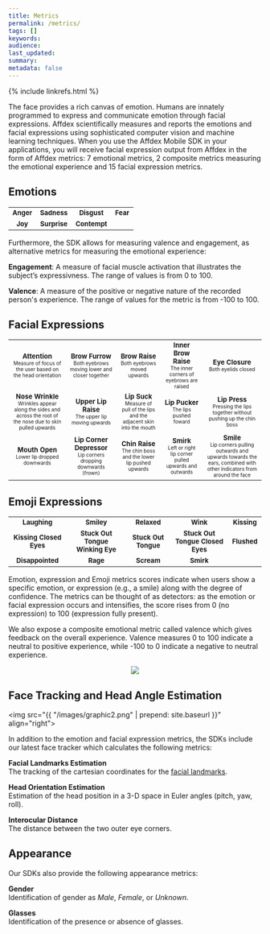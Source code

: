 ```yaml
---
title: Metrics
permalink: /metrics/
tags: []
keywords: 
audience: 
last_updated: 
summary: 
metadata: false
---
```

{% include linkrefs.html %} 

The face provides a rich canvas of emotion. Humans are innately programmed to express and communicate emotion through facial expressions. Affdex scientifically measures and reports the emotions and facial expressions using sophisticated computer vision and machine learning techniques. When you use the Affdex Mobile SDK in your applications, you will receive facial expression output from Affdex in the form of Affdex metrics: 7 emotional metrics, 2 composite metrics measuring the emotional experience and 15 facial expression metrics.

## Emotions

<table border="0">
<tr>
<td><font size="2"><img src="{{ "/images/faces/Anger.jpg" | prepend: site.baseurl }}" | prepend: site.baseurl }}" alt="" title="Anger" align=center>
<center><strong>Anger</strong></center></font></td>
<td><font size="2"><img src="{{ "/images/faces/Sadness.jpg" | prepend: site.baseurl }}" alt="" title="Sadness" align=center>
<center><strong>Sadness</strong></center></font></td>
<td><font size="2"><img src="{{ "/images/faces/Disgust.jpg" | prepend: site.baseurl }}" alt="" title="Disgust" align=center>
<center><strong>Disgust</strong></center></font></td>
<td><font size="2"><img src="{{ "/images/faces/Fear.jpg" | prepend: site.baseurl }}" alt="" title="Fear" align=center>
<center><strong>Fear</strong></center></font></td>
</tr>
<tr>
<td><font size="2"><img src="{{ "/images/faces/Joy.jpg" | prepend: site.baseurl }}" alt="" title="Joy" align=center>
<center><strong>Joy</strong></center></font></td>
<td><font size="2"><img src="{{ "/images/faces/Surprise.jpg" | prepend: site.baseurl }}" alt="" title="Surprise" align=center>
<center><strong>Surprise</strong></center></font></td>
<td><font size="2"><img src="{{ "/images/faces/Contempt.jpg" | prepend: site.baseurl }}" alt="" title="Contempt" align=center>
<center><strong>Contempt</strong></center></font></td>
</tr>
</table>

Furthermore, the SDK allows for measuring valence and engagement, as alternative metrics for measuring the emotional experience:

<strong>Engagement</strong>: A measure of facial muscle activation that illustrates the subject’s expressivness. The range of values is from 0 to 100.

<strong>Valence</strong>: A measure of the positive or negative nature of the recorded person's experience. The range of values for the metric is from -100 to 100.

## Facial Expressions 

<table border="0">
<tr>
<td><font size="2"><img src="{{ "/images/faces/Attention.jpg" | prepend: site.baseurl }}" alt="" title="Attention" align=center>
<center><strong>Attention</strong></center><font size="1">
<center>Measure of focus of the user based on the head orientation</center></font></font></td>
<td><font size="2"><img src="{{ "/images/faces/Brow%20Furrow.jpg" | prepend: site.baseurl }}" alt="" title="Brow Furrow" align=center>
<center><strong>Brow Furrow</strong></center><font size="1">
<center>Both eyebrows moving lower and closer together</center></font></font></td>
<td><font size="2"><img src="{{ "/images/faces/Brow%20Raise.jpg" | prepend: site.baseurl }}" alt="" title="Brow Raise" align=center>
<center><strong>Brow Raise</strong></center><font size="1">
<center>Both eyebrows moved upwards</center></font></font></td>
<td><font size="2"><img src="{{ "/images/faces/Inner%20Brow%20Raise.jpg" | prepend: site.baseurl }}" alt="" title="Inner Brow Raise" align=center>
<center><strong>Inner Brow Raise</strong></center><font size="1">
<center>The inner corners of eyebrows are raised</center></font></font></td>
<td><font size="2"><img src="{{ "/images/faces/Eye%20Closure.jpg" | prepend: site.baseurl }}" alt="" title="Eye Closure" align=center>
<center><strong>Eye Closure</strong></center><font size="1">
<center>Both eyelids closed</center></font></font></td>
</tr>
<tr>
<td><font size="2"><img src="{{ "/images/faces/Nose%20Wrinkle.jpg" | prepend: site.baseurl }}" alt="" title="Nose Wrinkle" align=center>
<center><strong>Nose Wrinkle</strong></center><font size="1">
<center>Wrinkles appear along the sides and across the root of the nose due to skin pulled upwards</center></font></font></td>
<td><font size="2"><img src="{{ "/images/faces/Upper%20Lip%20Raise.jpg" | prepend: site.baseurl }}" alt="" title="Upper Lip Raise" align=center>
<center><strong>Upper Lip Raise</strong></center><font size="1">
<center>The upper lip moving upwards</center></font></font></td>
<td><font size="2"><img src="{{ "/images/faces/Lip%20Suck.jpg" | prepend: site.baseurl }}" alt="" title="Lip Suck" align=center>
<center><strong>Lip Suck</strong></center><font size="1">
<center>Measure of pull of the lips and the adjacent skin into the mouth</center></font></font></td>
<td><font size="2"><img src="{{ "/images/faces/Lip%20Pucker.jpg" | prepend: site.baseurl }}" alt="" title="Lip Pucker" align=center>
<center><strong>Lip Pucker</strong></center><font size="1">
<center>The lips pushed foward</center></font></font></td>
<td><font size="2"><img src="{{ "/images/faces/Lip%20Press.jpg" | prepend: site.baseurl }}" alt="" title="Lip Press" align=center>
<center><strong>Lip Press</strong></center><font size="1">
<center>Pressing the lips together without pushing up the chin boss</center></font></font></td>
</tr>
<tr>
<td><font size="2"><img src="{{ "/images/faces/Mouth%20Open.jpg" | prepend: site.baseurl }}" alt="" title="Mouth Open" align=center>
<center><strong>Mouth Open</strong></center><font size="1">
<center>Lower lip dropped downwards</center></font></font></td>
<td><font size="2"><img src="{{ "/images/faces/Lip%20Depressor.jpg" | prepend: site.baseurl }}" alt="" title="Lip Depressor" align=center>
<center><strong>Lip Corner Depressor</strong></center><font size="1">
<center>Lip corners dropping downwards (frown)</center></font></font></td>
<td><font size="2"><img src="{{ "/images/faces/Chin%20Raise.jpg" | prepend: site.baseurl }}" alt="" title="Chin Raise" align=center>
<center><strong>Chin Raise</strong></center><font size="1">
<center>The chin boss and the lower lip pushed upwards</center></font></font></td>
<td><font size="2"><img src="{{ "/images/faces/Smirk.jpg" | prepend: site.baseurl }}" | prepend: site.baseurl }}" alt="" title="Smirk" align=center>
<center><strong>Smirk</strong></center><font size="1">
<center>Left or right lip corner pulled upwards and outwards</center></font></font></td>
<td><font size="2"><img src="{{ "/images/faces/Smile.jpg" | prepend: site.baseurl }}" alt="" title="Smile" align=center>
<center><strong>Smile</strong></center><font size="1">
<center>Lip corners pulling outwards and upwards towards the ears, combined with other indicators from around the face</center></font></font></td>
</tr>
</table>

## Emoji Expressions

<table border="0">
<tr>
<td><font size="2"><center><img src="{{ "/images/emoji/laughing.png" | prepend: site.baseurl }}" alt="" title="Laughing" align=center></center>
<center><strong>Laughing</strong></center></font></td>
<td><font size="2"><center><img src="{{ "/images/emoji/smiley.png" | prepend: site.baseurl }}" alt="" title="Smiley" align=center></center>
<center><strong>Smiley</strong></center></font></td>
<td><font size="2"><center><img src="{{ "/images/emoji/relaxed.png" | prepend: site.baseurl }}" alt="" title="Relaxed" align=center></center>
<center><strong>Relaxed</strong></center></font></td>
<td><font size="2"><center><img src="{{ "/images/emoji/wink.png" | prepend: site.baseurl }}" alt="" title="Wink" align=center></center>
<center><strong>Wink</strong></center></font></td>
<td><font size="2"><center><img src="{{ "/images/emoji/kissing.png" | prepend: site.baseurl }}" alt="" title="Kissing" align=center></center>
<center><strong>Kissing</strong></center></font></td>
</tr>
<tr>
<td><font size="2"><center><img src="{{ "/images/emoji/kissingClosedEyes.png" | prepend: site.baseurl }}" alt="" title="Kissing Closed Eyes"></center>
<center><strong>Kissing Closed Eyes</strong></center></font></td>
<td><font size="2"><center><img src="{{ "/images/emoji/stuckOutTongueWinkingEye.png" | prepend: site.baseurl }}" alt="" title="Stuck Out Tongue Winking Eye"></center>
<center><strong>Stuck Out Tongue Winking Eye</strong></center></font></td>
<td><font size="2"><center><img src="{{ "/images/emoji/stuckOutTongue.png" | prepend: site.baseurl }}" alt="" title="Stuck Out Tongue"></center>
<center><strong>Stuck Out Tongue</strong></center></font></td>
<td><font size="2"><center><img src="{{ "/images/emoji/stuckOutTongueClosedEyes.png" | prepend: site.baseurl }}" alt="" title="Stuck Out Tongue Closed Eyes"></center>
<center><strong>Stuck Out Tongue Closed Eyes</strong></center></font></td>
<td><font size="2"><center><img src="{{ "/images/emoji/flushed.png" | prepend: site.baseurl }}" alt="" title="Flushed"></center>
<center><strong>Flushed</strong></center></font></td>
</tr>
<tr>
<td><font size="2"><center><img src="{{ "/images/emoji/disappointed.png" | prepend: site.baseurl }}" alt="" title="Disappointed"></center>
<center><strong>Disappointed</strong></center></font></td>
<td><font size="2"><center><img src="{{ "/images/emoji/rage.png" | prepend: site.baseurl }}" alt="" title="Rage"></center>
<center><strong>Rage</strong></center></font></td>
<td><font size="2"><center><img src="{{ "/images/emoji/scream.png" | prepend: site.baseurl }}" alt="" title="Scream"></center>
<center><strong>Scream</strong></center></font></td>
<td><font size="2"><center><img src="{{ "/images/emoji/smirk.png" | prepend: site.baseurl }}" alt="" title="Smirk"></center>
<center><strong>Smirk</strong></center></font></td>
</tr>
</table>


Emotion, expression and Emoji metrics scores indicate when users show a specific emotion, or expression (e.g., a smile) along with the degree of confidence. The metrics can be thought of as detectors: as the emotion or facial expression occurs and intensifies, the score rises from 0 (no expression) to 100 (expression fully present). 

We also expose a composite emotional metric called valence which gives feedback on the overall experience. Valence measures 0 to 100 indicate a neutral to positive experience, while -100 to 0 indicate a negative to neutral experience.

<center><img src="{{ "/images/graphic1.png" | prepend: site.baseurl }}"></center>

## Face Tracking and Head Angle Estimation

<img src="{{ "/images/graphic2.png" | prepend: site.baseurl }}" align="right">

In addition to the emotion and facial expression metrics, the SDKs include our latest face tracker which calculates the following metrics:

<strong>Facial Landmarks Estimation</strong>  
The tracking of the cartesian coordinates for the [facial landmarks](/fpi/).

<strong>Head Orientation Estimation</strong>  
Estimation of the head position in a 3-D space in Euler angles (pitch, yaw, roll).

<strong>Interocular Distance</strong>  
The distance between the two outer eye corners.

## Appearance

Our SDKs also provide the following appearance metrics:

<strong>Gender</strong>  
Identification of gender as <em>Male</em>, <em>Female</em>, or <em>Unknown</em>.

<strong>Glasses</strong>  
Identification of the presence or absence of glasses.

<br></br>
<br></br>
